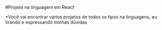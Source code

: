 #Projeto na linguagem em React

*Você vai encontrar vários projetos de todos os tipos na linguagens, eu tirando e expressando minhas dúvidas

